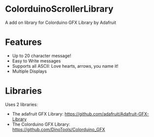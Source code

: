 ColorduinoScrollerLibrary
=========================

A add on library for Colorduino GFX Library by Adafruit

Features
========


- Up to 20 character message!
- Easy to Write messages
- Supports all ASCII: Love hearts, arrows, you name it!
- Multiple Displays

Libraries
=========

Uses 2 libraries:

- The adafruit GFX Library: https://github.com/adafruit/Adafruit-GFX-Library
- The Colorduino GFX Library: https://github.com/DinoTools/Colorduino_GFX
